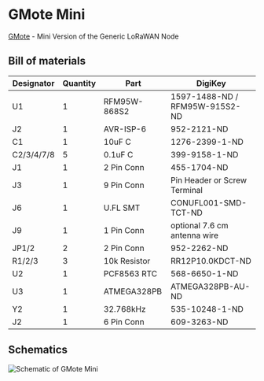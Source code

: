 # GMote Mini
[GMote](https://digidev.de/gmote) - Mini Version of the Generic LoRaWAN Node

## Bill of materials

| Designator | Quantity  | Part         | DigiKey                        |
| ---------- | --------- |------------- | ------------------------------ |
| U1         | 1         | RFM95W-868S2 | 1597-1488-ND / RFM95W-915S2-ND |
| J2         | 1         | AVR-ISP-6    | 952-2121-ND                    |
| C1         | 1         | 10uF C       | 1276-2399-1-ND                 |
| C2/3/4/7/8 | 5         | 0.1uF C      | 399-9158-1-ND                  |
| J1         | 1         | 2 Pin Conn   | 455-1704-ND                    |
| J3         | 1         | 9 Pin Conn   | Pin Header or Screw Terminal   |
| J6         | 1         | U.FL SMT     | CONUFL001-SMD-TCT-ND           |
| J9         | 1         | 1 Pin Conn   | optional 7.6 cm antenna wire   |
| JP1/2      | 2         | 2 Pin Conn   | 952-2262-ND                    |
| R1/2/3     | 3         | 10k Resistor | RR12P10.0KDCT-ND               |
| U2         | 1         | PCF8563 RTC  | 568-6650-1-ND                  |
| U3         | 1         | ATMEGA328PB  | ATMEGA328PB-AU-ND              |
| Y2         | 1         | 32.768kHz    | 535-10248-1-ND                 |
| J2         | 1         | 6 Pin Conn   | 609-3263-ND                    |

## Schematics

![Schematic of GMote Mini](https://digidev.de/gmote/img/gmote_mini_schematics.jpg)

